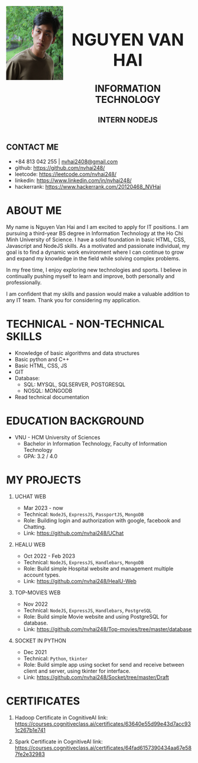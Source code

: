 <div style="display: grid; grid-template-areas: 'avatar information'">
  <div style="grid-area: avatar;">
    <img src="avatar.JPG" alt="Alt text" width="200" height="200" />
  </div>

  <div style="grid-area: information; text-align: center;">
    <h1 style="font-size: 45px; font-weight: bolder;">NGUYEN VAN HAI</h1>
    <h2 style="font-size: 25px; font-weight: bolder">INFORMATION TECHNOLOGY</h2>
    <h3  style="font-size: 20px;">INTERN NODEJS</h3>
  </div>
</div>

## CONTACT ME

- +84 813 042 255 | nvhai2408@gmail.com
- github: https://github.com/nvhai248/
- leetcode: https://leetcode.com/nvhai248/
- linkedin: https://www.linkedin.com/in/nvhai248/
- hackerrank: https://www.hackerrank.com/20120468_NVHai

# ABOUT ME

My name is Nguyen Van Hai and I am excited to apply for IT positions. I am pursuing a third-year BS degree in Information Technology at the Ho Chi Minh
University of Science. I have a solid foundation in basic HTML, CSS, Javascript and NodeJS skills. As a motivated and passionate individual, my goal is to find a dynamic work environment where I can continue to grow and expand my knowledge in the field while solving complex problems.

In my free time, I enjoy exploring new technologies and sports. I believe in continually pushing myself to learn and improve, both personally and professionally.

I am confident that my skills and passion would make a valuable addition to any IT team. Thank you for considering my application.

# TECHNICAL - NON-TECHNICAL SKILLS

- Knowledge of basic algorithms and data structures
- Basic python and C++
- Basic HTML, CSS, JS
- GIT
- Database:
  - SQL: MYSQL, SQLSERVER, POSTGRESQL
  - NOSQL: MONGODB
- Read technical documentation

# EDUCATION BACKGROUND

- VNU - HCM University of Sciences
  - Bachelor in Information Technology, Faculty of Information Technology
  - GPA: 3.2 / 4.0

# MY PROJECTS

1. UCHAT WEB
   - Mar 2023 - now
   - Technical: `NodeJS`, `ExpressJS`, `PassportJS`, `MongoDB`
   - Role: Building login and authorization with google, facebook and Chatting.
   - Link: https://github.com/nvhai248/UChat

2. HEALU WEB
   - Oct 2022 - Feb 2023
   - Technical: `NodeJS`, `ExpressJS`, `Handlebars`, `MongoDB`
   - Role: Build simple Hospital website and management multiple account types.
   - Link: https://github.com/nvhai248/HealU-Web

3. TOP-MOVIES WEB
   - Nov 2022
   - Technical: `NodeJS`, `ExpressJS`, `Handlebars`, `PostgreSQL`
   - Role: Build simple Movie website and using PostgreSQL for database.
   - Link: https://github.com/nvhai248/Top-movies/tree/master/database

4. SOCKET IN PYTHON
   - Dec 2021
   - Technical: `Python`, `tkinter`
   - Role: Build simple app using socket for send and receive between client and server, using tkinter for interface.
   - Link: https://github.com/nvhai248/Socket/tree/master/Draft

# CERTIFICATES

1. Hadoop Certificate in CognitiveAI
    link: https://courses.cognitiveclass.ai/certificates/63640e55d99e43d7acc931c267b1e741
  
2. Spark Certificate in CognitiveAI
   link: https://courses.cognitiveclass.ai/certificates/64fad6157390434aa67e587fe2e32983
